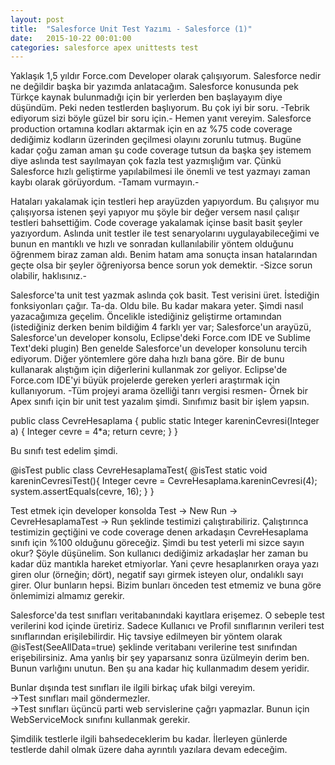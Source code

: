 ```yaml
---
layout: post
title:  "Salesforce Unit Test Yazımı - Salesforce (1)"
date:   2015-10-22 00:01:00
categories: salesforce apex unittests test
---
```

Yaklaşık 1,5 yıldır Force.com Developer olarak çalışıyorum. Salesforce nedir ne değildir başka bir yazımda anlatacağım. Salesforce konusunda pek Türkçe kaynak bulunmadığı için bir yerlerden ben başlayayım diye düşündüm. Peki neden testlerden başlıyorum. Bu çok iyi bir soru. -Tebrik ediyorum sizi böyle güzel bir soru için.- Hemen yanıt vereyim. Salesforce production ortamına kodları aktarmak için en az %75 code coverage dediğimiz kodların üzerinden geçilmesi olayını zorunlu tutmuş. Bugüne kadar çoğu zaman aman şu code coverage tutsun da başka şey istemem diye aslında test sayılmayan çok fazla test yazmışlığım var. Çünkü Salesforce hızlı geliştirme yapılabilmesi ile önemli ve test yazmayı zaman kaybı olarak görüyordum. -Tamam vurmayın.-

Hataları yakalamak için testleri hep arayüzden yapıyordum. Bu çalışıyor mu çalışıyorsa istenen şeyi yapıyor mu şöyle bir değer versem nasıl çalışır testleri bahsettiğim. Code coverage yakalamak içinse basit basit şeyler yazıyordum. Aslında unit testler ile test senaryolarını uygulayabileceğimi ve bunun en mantıklı ve hızlı ve sonradan kullanılabilir yöntem olduğunu öğrenmem biraz zaman aldı. Benim hatam ama sonuçta insan hatalarından geçte olsa bir şeyler öğreniyorsa bence sorun yok demektir. -Sizce sorun olabilir, haklısınız.-

Salesforce'ta unit test yazmak aslında çok basit. Test verisini üret. İstediğin fonksiyonları çağır. Ta-da. Oldu bile. Bu kadar makara yeter. Şimdi nasıl yazacağımıza geçelim. Öncelikle istediğiniz geliştirme ortamından (istediğiniz derken benim bildiğim 4 farklı yer var; Salesforce'un arayüzü, Salesforce'un developer konsolu, Eclipse'deki Force.com IDE ve Sublime Text'deki plugin) Ben genelde Salesforce'un developer konsolunu tercih ediyorum. Diğer yöntemlere göre daha hızlı bana göre. Bir de bunu kullanarak alıştığım için diğerlerini kullanmak zor geliyor. Eclipse'de Force.com IDE'yi büyük projelerde gereken yerleri araştırmak için kullanıyorum. -Tüm projeyi arama özelliği tanrı vergisi resmen- Örnek bir Apex sınıfı için bir unit test yazalım şimdi. Sınıfımız basit bir işlem yapsın.

public class CevreHesaplama {
    public static Integer kareninCevresi(Integer a) {
      Integer cevre = 4*a;
      return cevre;
    }
}

Bu sınıfı test edelim şimdi.

@isTest
public class CevreHesaplamaTest{
  @isTest static void kareninCevresiTest(){
    Integer cevre = CevreHesaplama.kareninCevresi(4);
    system.assertEquals(cevre, 16);
  }
}

Test etmek için developer konsolda Test -> New Run -> CevreHesaplamaTest -> Run şeklinde testimizi çalıştırabiliriz. Çalıştırınca testimizin geçtiğini ve code coverage denen arkadaşın CevreHesaplama sınıfı için %100 olduğunu göreceğiz. Şimdi bu test yeterli mi sizce sayın okur? Şöyle düşünelim. Son kullanıcı dediğimiz arkadaşlar her zaman bu kadar düz mantıkla hareket etmiyorlar. Yani çevre hesaplanırken oraya yazı giren olur (örneğin; dört), negatif sayı girmek isteyen olur, ondalıklı sayı girer. Olur bunların hepsi. Bizim bunları önceden test etmemiz ve buna göre önlemimizi almamız gerekir.

Salesforce'da test sınıfları veritabanındaki kayıtlara erişemez. O sebeple test verilerini kod içinde üretiriz. Sadece Kullanıcı ve Profil sınıflarının verileri test sınıflarından erişilebilirdir. Hiç tavsiye edilmeyen bir yöntem olarak  @isTest(SeeAllData=true) şeklinde veritabanı verilerine test sınıfından erişebilirsiniz. Ama yanlış bir şey yaparsanız sonra üzülmeyin derim ben. Bunun varlığını unutun. Ben şu ana kadar hiç kullanmadım desem yeridir.

Bunlar dışında test sınıfları ile ilgili birkaç ufak bilgi vereyim.<br>
->Test sınıfları mail göndermezler.<br>
->Test sınıfları üçüncü parti web servislerine çağrı yapmazlar. Bunun için WebServiceMock sınıfını kullanmak gerekir.

Şimdilik testlerle ilgili bahsedeceklerim bu kadar. İlerleyen günlerde testlerde dahil olmak üzere daha ayrıntılı yazılara devam edeceğim.
